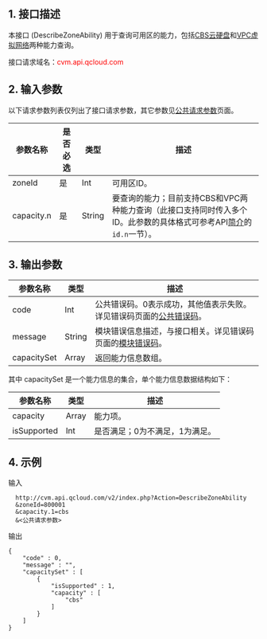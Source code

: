 ## 1. 接口描述
本接口 (DescribeZoneAbility) 用于查询可用区的能力，包括[CBS云硬盘](/doc/product/213/4953)和[VPC虚拟网络](/doc/product/215/535)两种能力查询。

接口请求域名：<font style="color:red">cvm.api.qcloud.com</font>


## 2. 输入参数

以下请求参数列表仅列出了接口请求参数，其它参数见[公共请求参数](/doc/api/229/1230)页面。
 
| 参数名称 | 是否必选  | 类型 | 描述 |
|---------|---------|---------|---------|
| zoneId| 是| Int| 可用区ID。
| capacity.n| 是| String| 要查询的能力；目前支持CBS和VPC两种能力查询（此接口支持同时传入多个ID。此参数的具体格式可参考API[简介](/doc/api/229/568)的`id.n`一节）。


## 3. 输出参数
 
| 参数名称 | 类型 | 描述 |
|---------|---------|---------|
| code | Int | 公共错误码。0表示成功，其他值表示失败。详见错误码页面的[公共错误码](/document/api/377/4173)。|
| message | String | 模块错误信息描述，与接口相关。详见错误码页面的[模块错误码](/doc/api/372/%E9%94%99%E8%AF%AF%E7%A0%81#2.E3.80.81.E6.A8.A1.E5.9D.97.E9.94.99.E8.AF.AF.E7.A0.81)。|
| capacitySet| Array| 返回能力信息数组。|


其中 capacitySet 是一个能力信息的集合，单个能力信息数据结构如下：

| 参数名称 | 类型 | 描述 |
|---------|---------|---------|
| capacity| Array| 能力项。
| isSupported| Int| 是否满足；0为不满足，1为满足。

## 4. 示例
 
输入

```
  http://cvm.api.qcloud.com/v2/index.php?Action=DescribeZoneAbility
  &zoneId=800001
  &capacity.1=cbs
  &<公共请求参数>
```

输出

```
{
    "code" : 0,
    "message" : "",
    "capacitySet" : [
        {
            "isSupported" : 1,
            "capacity" : [
                "cbs"
            ]
        }
    ]
}
```





